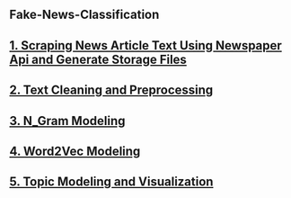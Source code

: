 ## Fake-News-Classification

## [1. Scraping News Article Text Using Newspaper Api and Generate Storage Files](https://github.com/MohammadBakir/Fake-News-Classifer/blob/master/create_credible_file_structures_and_convert_articles_requests_to_json.ipynb)







## [2. Text Cleaning and Preprocessing](https://github.com/MohammadBakir/Fake-News-Classifer/blob/master/real_news_data_and_fake_news_corpus_prep.ipynb)







## [3. N_Gram Modeling](https://github.com/MohammadBakir/Fake-News-Classifer/blob/master/Initial%20Modeling_uni_bi_tri_grams.ipynb)







## [4. Word2Vec Modeling](https://github.com/MohammadBakir/Fake-News-Classifer/blob/master/Initial_Model_Run_W2V.ipynb)






## [5. Topic Modeling and Visualization](https://github.com/MohammadBakir/Fake-News-Classifer/blob/master/LDA%20Visualization.ipynb)